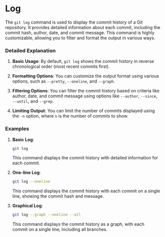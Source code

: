 # Log

The `git log` command is used to display the commit history of a Git repository. It provides detailed information about each commit, including the commit hash, author, date, and commit message. This command is highly customizable, allowing you to filter and format the output in various ways.

### Detailed Explanation

1. **Basic Usage**: By default, `git log` shows the commit history in reverse chronological order (most recent commits first).

2. **Formatting Options**: You can customize the output format using various options, such as `--pretty`, `--oneline`, and `--graph`.

3. **Filtering Options**: You can filter the commit history based on criteria like author, date, and commit message using options like `--author`, `--since`, `--until`, and `--grep`.

4. **Limiting Output**: You can limit the number of commits displayed using the `-n` option, where `n` is the number of commits to show.

### Examples

1. **Basic Log**:
   ```sh
   git log
   ```
   This command displays the commit history with detailed information for each commit.

2. **One-line Log**:
   ```sh
   git log --oneline
   ```
   This command displays the commit history with each commit on a single line, showing the commit hash and message.

3. **Graphical Log**:
   ```sh
   git log --graph --oneline --all
   ```
   This command displays the commit history as a graph, with each commit on a single line, including all branches.